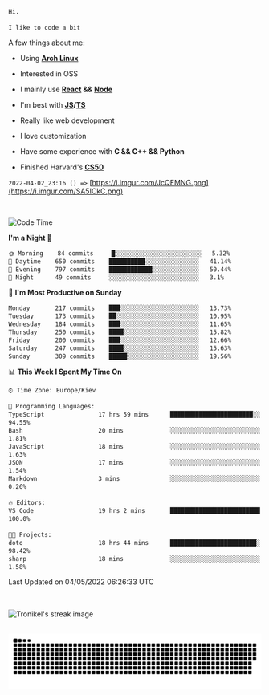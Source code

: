 ```
Hi.

I like to code a bit
```

A few things about me:

-   Using **[Arch Linux](https://archlinux.org/)**

-   Interested in OSS

-   I mainly use **[React](https://reactjs.org/) && [Node](https://nodejs.org/en/)**

-   I'm best with **[JS](https://www.javascript.com/)/[TS](https://www.typescriptlang.org/)**

-   Really like web development

-   I love customization

-   Have some experience with **C && C++ && Python**

-   Finished Harvard's **[CS50](https://cs50.harvard.edu)**

`2022-04-02_23:16 () =>` [https://i.imgur.com/JcQEMNG.png](https://i.imgur.com/SA5ICkC.png)

<br>

<!--START_SECTION:waka-->
![Code Time](http://img.shields.io/badge/Code%20Time-584%20hrs%2058%20mins-blue)

**I'm a Night 🦉** 

```text
🌞 Morning    84 commits     █░░░░░░░░░░░░░░░░░░░░░░░░   5.32% 
🌆 Daytime    650 commits    ██████████░░░░░░░░░░░░░░░   41.14% 
🌃 Evening    797 commits    ████████████░░░░░░░░░░░░░   50.44% 
🌙 Night      49 commits     ░░░░░░░░░░░░░░░░░░░░░░░░░   3.1%

```
📅 **I'm Most Productive on Sunday** 

```text
Monday       217 commits    ███░░░░░░░░░░░░░░░░░░░░░░   13.73% 
Tuesday      173 commits    ██░░░░░░░░░░░░░░░░░░░░░░░   10.95% 
Wednesday    184 commits    ███░░░░░░░░░░░░░░░░░░░░░░   11.65% 
Thursday     250 commits    ████░░░░░░░░░░░░░░░░░░░░░   15.82% 
Friday       200 commits    ███░░░░░░░░░░░░░░░░░░░░░░   12.66% 
Saturday     247 commits    ████░░░░░░░░░░░░░░░░░░░░░   15.63% 
Sunday       309 commits    █████░░░░░░░░░░░░░░░░░░░░   19.56%

```


📊 **This Week I Spent My Time On** 

```text
⌚︎ Time Zone: Europe/Kiev

💬 Programming Languages: 
TypeScript               17 hrs 59 mins      ███████████████████████░░   94.55% 
Bash                     20 mins             ░░░░░░░░░░░░░░░░░░░░░░░░░   1.81% 
JavaScript               18 mins             ░░░░░░░░░░░░░░░░░░░░░░░░░   1.63% 
JSON                     17 mins             ░░░░░░░░░░░░░░░░░░░░░░░░░   1.54% 
Markdown                 3 mins              ░░░░░░░░░░░░░░░░░░░░░░░░░   0.26%

🔥 Editors: 
VS Code                  19 hrs 2 mins       █████████████████████████   100.0%

🐱‍💻 Projects: 
doto                     18 hrs 44 mins      ████████████████████████░   98.42% 
sharp                    18 mins             ░░░░░░░░░░░░░░░░░░░░░░░░░   1.58%

```


 Last Updated on 04/05/2022 06:26:33 UTC
<!--END_SECTION:waka-->

<br>

<p><img align="center" src="https://github-readme-streak-stats.herokuapp.com/?user=Tronikelis&theme=dark" alt="Tronikel's streak image" /></p>

<br>

<img title="" src="https://raw.githubusercontent.com/Tronikelis/Tronikelis/output/github-contribution-grid-snake.svg" alt="very cool snake thingey" data-align="left">
